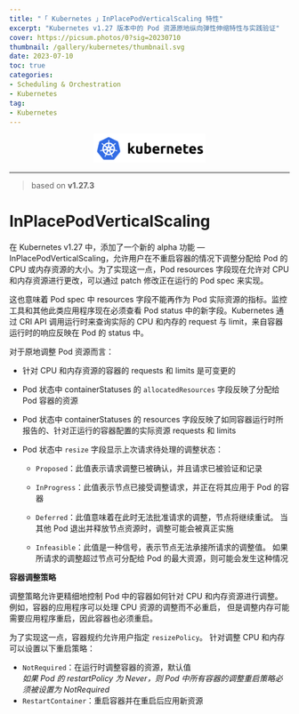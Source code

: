 ```yaml
---
title: "「 Kubernetes 」InPlacePodVerticalScaling 特性"
excerpt: "Kubernetes v1.27 版本中的 Pod 资源原地纵向弹性伸缩特性与实践验证"
cover: https://picsum.photos/0?sig=20230710
thumbnail: /gallery/kubernetes/thumbnail.svg
date: 2023-07-10
toc: true
categories:
- Scheduling & Orchestration
- Kubernetes
tag:
- Kubernetes
---
```


<div align=center><img width="200" style="border: 0px" src="/gallery/kubernetes/logo.svg"></div>

------

> based on **v1.27.3**

# InPlacePodVerticalScaling 

在 Kubernetes v1.27 中，添加了一个新的 alpha 功能 — InPlacePodVerticalScaling，允许用户在不重启容器的情况下调整分配给 Pod 的 CPU 或内存资源的大小。为了实现这一点，Pod resources 字段现在允许对 CPU 和内存资源进行更改，可以通过 patch 修改正在运行的 Pod spec 来实现。

这也意味着 Pod spec 中 resources 字段不能再作为 Pod 实际资源的指标。监控工具和其他此类应用程序现在必须查看 Pod status 中的新字段。Kubernetes 通过 CRI API 调用运行时来查询实际的 CPU 和内存的 request 与 limit，来自容器运行时的响应反映在 Pod 的 status 中。

对于原地调整 Pod 资源而言：

- 针对 CPU 和内存资源的容器的 requests 和 limits 是可变更的

- Pod 状态中 containerStatuses 的 `allocatedResources` 字段反映了分配给 Pod 容器的资源

- Pod 状态中 containerStatuses 的 resources 字段反映了如同容器运行时所报告的、针对正运行的容器配置的实际资源 requests 和 limits

- Pod 状态中 `resize` 字段显示上次请求待处理的调整状态：

  - `Proposed`：此值表示请求调整已被确认，并且请求已被验证和记录

  - `InProgress`：此值表示节点已接受调整请求，并正在将其应用于 Pod 的容器

  - `Deferred`：此值意味着在此时无法批准请求的调整，节点将继续重试。 当其他 Pod 退出并释放节点资源时，调整可能会被真正实施

  - `Infeasible`：此值是一种信号，表示节点无法承接所请求的调整值。 如果所请求的调整超过节点可分配给 Pod 的最大资源，则可能会发生这种情况

**容器调整策略**

调整策略允许更精细地控制 Pod 中的容器如何针对 CPU 和内存资源进行调整。 例如，容器的应用程序可以处理 CPU 资源的调整而不必重启， 但是调整内存可能需要应用程序重启，因此容器也必须重启。

为了实现这一点，容器规约允许用户指定 `resizePolicy`。 针对调整 CPU 和内存可以设置以下重启策略：

- `NotRequired`：在运行时调整容器的资源，默认值<br>*如果 Pod 的 restartPolicy 为 Never，则 Pod 中所有容器的调整重启策略必须被设置为 NotRequired*
- `RestartContainer`：重启容器并在重启后应用新资源

